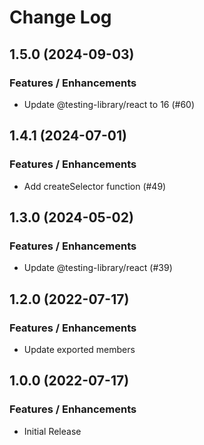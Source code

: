 # Change Log

## 1.5.0 (2024-09-03)

### Features / Enhancements

- Update @testing-library/react to 16 (#60)

## 1.4.1 (2024-07-01)

### Features / Enhancements

- Add createSelector function (#49)

## 1.3.0 (2024-05-02)

### Features / Enhancements

- Update @testing-library/react (#39)

## 1.2.0 (2022-07-17)

### Features / Enhancements

- Update exported members

## 1.0.0 (2022-07-17)

### Features / Enhancements

- Initial Release
